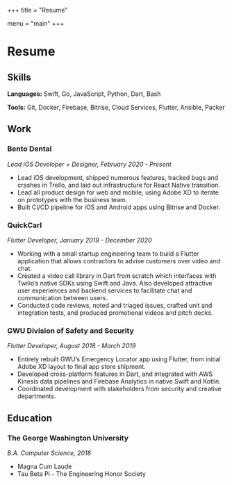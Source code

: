 +++
title = "Resume"

menu = "main"
+++

# Resume

## Skills

**Languages:** Swift, Go, JavaScript, Python, Dart, Bash

**Tools:** Git, Docker, Firebase, Bitrise, Cloud Services, Flutter, Ansible, Packer

## Work

### Bento Dental

*Lead iOS Developer + Designer, February 2020 - Present*

- Lead iOS development,  shipped numerous features, tracked bugs and crashes in Trello, and laid out infrastructure for React Native transition.
- Lead all product design for web and mobile, using Adobe XD to iterate on prototypes with the business team.
- Built CI/CD pipeline for iOS and Android apps using Bitrise and Docker.

### QuickCarl

*Flutter Developer, January 2019 - December 2020*

- Working with a small startup engineering team to build a Flutter application that allows contractors to advise customers over video and chat.
- Created a video call library in Dart from scratch which interfaces with Twilio’s native SDKs using Swift and Java. Also developed attractive user experiences and backend services to facilitate chat and communication between users.
- Conducted code reviews, noted and triaged issues, crafted unit and  integration tests, and produced promotional videos and pitch decks.

### GWU Division of Safety and Security

*Flutter Developer, August 2018 - March 2019*

- Entirely rebuilt GWU’s Emergency Locator app using Flutter, from initial Adobe XD layout to final app store shipment.
- Developed cross-platform features in Dart, and integrated with AWS Kinesis data pipelines and Firebase Analytics in native Swift and Kotlin.
- Coordinated development with stakeholders from  security and creative departments.

## Education

### The George Washington University

*B.A. Computer Science, 2018*

- Magna Cum Laude
- Tau Beta Pi - The Engineering Honor Society